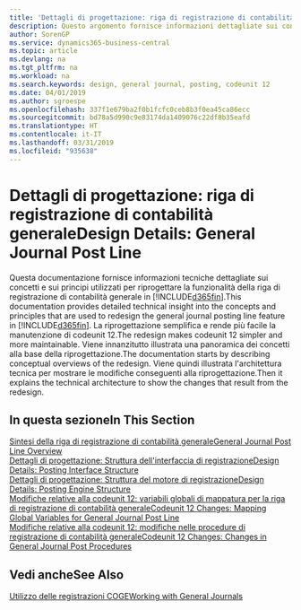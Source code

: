 ```yaml
---
title: 'Dettagli di progettazione: riga di registrazione di contabilità generale | Microsoft Docs'
description: Questo argomento fornisce informazioni dettagliate sui concetti e sui principi utilizzati per riprogettare la funzionalità della riga di registrazione di contabilità generale in Business Central.
author: SorenGP
ms.service: dynamics365-business-central
ms.topic: article
ms.devlang: na
ms.tgt_pltfrm: na
ms.workload: na
ms.search.keywords: design, general journal, posting, codeunit 12
ms.date: 04/01/2019
ms.author: sgroespe
ms.openlocfilehash: 337f1e679ba2f0b1fcfc0ceb8b3f0ea45ca86ecc
ms.sourcegitcommit: bd78a5d990c9e83174da1409076c22df8b35eafd
ms.translationtype: HT
ms.contentlocale: it-IT
ms.lasthandoff: 03/31/2019
ms.locfileid: "935638"
---
```

# <a name="design-details-general-journal-post-line"></a><span data-ttu-id="cc197-103">Dettagli di progettazione: riga di registrazione di contabilità generale</span><span class="sxs-lookup"><span data-stu-id="cc197-103">Design Details: General Journal Post Line</span></span>
<span data-ttu-id="cc197-104">Questa documentazione fornisce informazioni tecniche dettagliate sui concetti e sui principi utilizzati per riprogettare la funzionalità della riga di registrazione di contabilità generale in [!INCLUDE[d365fin](includes/d365fin_md.md)].</span><span class="sxs-lookup"><span data-stu-id="cc197-104">This documentation provides detailed technical insight into the concepts and principles that are used to redesign the general journal posting line feature in [!INCLUDE[d365fin](includes/d365fin_md.md)].</span></span> <span data-ttu-id="cc197-105">La riprogettazione semplifica e rende più facile la manutenzione di codeunit 12.</span><span class="sxs-lookup"><span data-stu-id="cc197-105">The redesign makes codeunit 12 simpler and more maintainable.</span></span> <span data-ttu-id="cc197-106">Viene innanzitutto illustrata una panoramica dei concetti alla base della riprogettazione.</span><span class="sxs-lookup"><span data-stu-id="cc197-106">The documentation starts by describing conceptual overviews of the redesign.</span></span> <span data-ttu-id="cc197-107">Viene quindi illustrata l'architettura tecnica per mostrare le modifiche conseguenti alla riprogettazione.</span><span class="sxs-lookup"><span data-stu-id="cc197-107">Then it explains the technical architecture to show the changes that result from the redesign.</span></span>  

## <a name="in-this-section"></a><span data-ttu-id="cc197-108">In questa sezione</span><span class="sxs-lookup"><span data-stu-id="cc197-108">In This Section</span></span>  
[<span data-ttu-id="cc197-109">Sintesi della riga di registrazione di contabilità generale</span><span class="sxs-lookup"><span data-stu-id="cc197-109">General Journal Post Line Overview</span></span>](design-details-general-journal-post-line-overview.md)  
[<span data-ttu-id="cc197-110">Dettagli di progettazione: Struttura dell'interfaccia di registrazione</span><span class="sxs-lookup"><span data-stu-id="cc197-110">Design Details: Posting Interface Structure</span></span>](design-details-posting-interface-structure.md)  
[<span data-ttu-id="cc197-111">Dettagli di progettazione: Struttura del motore di registrazione</span><span class="sxs-lookup"><span data-stu-id="cc197-111">Design Details: Posting Engine Structure</span></span>](design-details-posting-engine-structure.md)  
[<span data-ttu-id="cc197-112">Modifiche relative alla codeunit 12: variabili globali di mappatura per la riga di registrazione di contabilità generale</span><span class="sxs-lookup"><span data-stu-id="cc197-112">Codeunit 12 Changes: Mapping Global Variables for General Journal Post Line</span></span>](design-details-codeunit-12-changes-mapping-global-variables-for-general-journal-post-line.md)  
[<span data-ttu-id="cc197-113">Modifiche relative alla codeunit 12: modifiche nelle procedure di registrazione di contabilità generale</span><span class="sxs-lookup"><span data-stu-id="cc197-113">Codeunit 12 Changes: Changes in General Journal Post Procedures</span></span>](design-details-codeunit-12-changes-changes-in-general-journal-post-procedures.md)  

## <a name="see-also"></a><span data-ttu-id="cc197-114">Vedi anche</span><span class="sxs-lookup"><span data-stu-id="cc197-114">See Also</span></span>  
[<span data-ttu-id="cc197-115">Utilizzo delle registrazioni COGE</span><span class="sxs-lookup"><span data-stu-id="cc197-115">Working with General Journals</span></span>](ui-work-general-journals.md)
